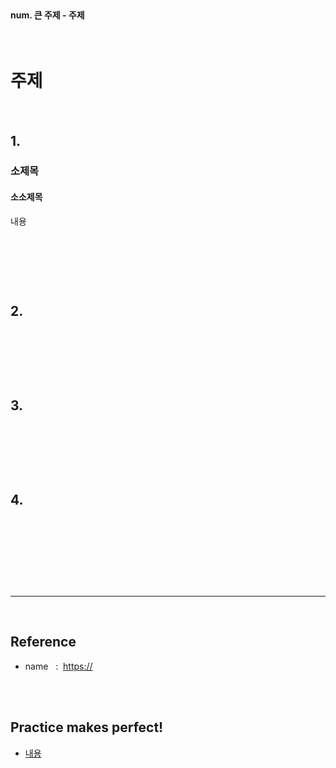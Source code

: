 <br>

#### num. 큰 주제 - 주제

<br>

# 주제

<br>

## 1.

### 소제목

#### 소소제목 

내용

<br>

```py

```

<br><br>




## 2.

<br>

```py

```

<br><br>



## 3.

<br>

```py

```

<br><br>



## 4.

<br>

```py

```

<br><br>





<br>

---

<br>

## Reference <br>

- name &nbsp; : &nbsp;<https://> <br>

<br>
<br>

## Practice makes perfect! <br>

- [내용](주소)